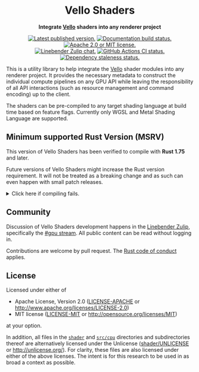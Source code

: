 <div align="center">

# Vello Shaders

**Integrate [Vello] shaders into any renderer project**

[![Latest published version.](https://img.shields.io/crates/v/vello_shaders.svg)](https://crates.io/crates/vello_shaders)
[![Documentation build status.](https://img.shields.io/docsrs/vello_shaders.svg)](https://docs.rs/vello_shaders)
[![Apache 2.0 or MIT license.](https://img.shields.io/badge/license-Apache--2.0_OR_MIT-blue.svg)](#license)
\
[![Linebender Zulip chat.](https://img.shields.io/badge/Linebender-%23gpu-blue?logo=Zulip)](https://xi.zulipchat.com/#narrow/stream/197075-gpu)
[![GitHub Actions CI status.](https://img.shields.io/github/actions/workflow/status/linebender/vello/ci.yml?logo=github&label=CI)](https://github.com/linebender/vello/actions)
[![Dependency staleness status.](https://deps.rs/crate/vello_shaders/latest/status.svg)](https://deps.rs/crate/vello_shaders)

</div>

This is a utility library to help integrate the [Vello] shader modules into any renderer project.
It provides the necessary metadata to construct the individual compute pipelines on any GPU API while leaving the responsibility of all API interactions (such as resource management and command encoding) up to the client.

The shaders can be pre-compiled to any target shading language at build time based on feature flags.
Currently only WGSL and Metal Shading Language are supported.

## Minimum supported Rust Version (MSRV)

This version of Vello Shaders has been verified to compile with **Rust 1.75** and later.

Future versions of Vello Shaders might increase the Rust version requirement.
It will not be treated as a breaking change and as such can even happen with small patch releases.

<details>
<summary>Click here if compiling fails.</summary>

As time has passed, some of Vello Shaders' dependencies could have released versions with a higher Rust requirement.
If you encounter a compilation issue due to a dependency and don't want to upgrade your Rust toolchain, then you could downgrade the dependency.

```sh
# Use the problematic dependency's name and version
cargo update -p package_name --precise 0.1.1
```
</details>

## Community

Discussion of Vello Shaders development happens in the [Linebender Zulip](https://xi.zulipchat.com/), specifically the [#gpu stream](https://xi.zulipchat.com/#narrow/stream/197075-gpu).
All public content can be read without logging in.

Contributions are welcome by pull request.
The [Rust code of conduct] applies.

## License

Licensed under either of

- Apache License, Version 2.0 ([LICENSE-APACHE](LICENSE-APACHE) or <http://www.apache.org/licenses/LICENSE-2.0>)
- MIT license ([LICENSE-MIT](LICENSE-MIT) or <http://opensource.org/licenses/MIT>)

at your option.

In addition, all files in the [`shader`](https://github.com/linebender/vello/tree/main/vello_shaders/shader) and [`src/cpu`](https://github.com/linebender/vello/tree/main/vello_shaders/src/cpu) directories and subdirectories thereof are alternatively licensed under the Unlicense ([shader/UNLICENSE](https://github.com/linebender/vello/tree/main/vello_shaders/shader/UNLICENSE) or <http://unlicense.org/>).
For clarity, these files are also licensed under either of the above licenses.
The intent is for this research to be used in as broad a context as possible.

[Rust code of conduct]: https://www.rust-lang.org/policies/code-of-conduct
[Vello]: https://github.com/linebender/vello
